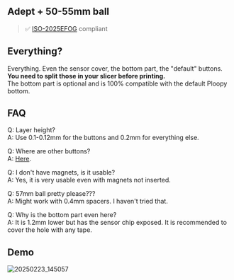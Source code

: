 ## Adept + 50-55mm ball

> ✅ [ISO-2025EFOG](https://github.com/efogdev/ISO-2025EFOG) compliant

## Everything?

Everything. Even the sensor cover, the bottom part, the "default" buttons. \
**You need to split those in your slicer before printing.** \
The bottom part is optional and is 100% compatible with the default Ploopy bottom.

## FAQ

Q: Layer height? \
A: Use 0.1-0.12mm for the buttons and 0.2mm for everything else.

Q: Where are other buttons? \
A: [Here](https://github.com/adept-anyball/mod/tree/master/buttons).

Q: I don't have magnets, is it usable? \
A: Yes, it is very usable even with magnets not inserted. 

Q: 57mm ball pretty please??? \
A: Might work with 0.4mm spacers. I haven't tried that. 

Q: Why is the bottom part even here? \
A: It is 1.2mm lower but has the sensor chip exposed. It is recommended to cover the hole with any tape. 

## Demo

![20250223_145057](https://github.com/user-attachments/assets/8fd066ef-c634-4e23-acab-ad6dea825961)

